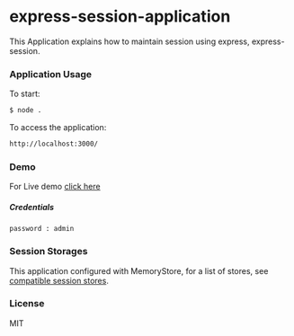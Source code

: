 # express-session-application

This Application explains how to maintain session using express, express-session.


### Application Usage

To start:

```sh
$ node .
```

To access the application:

```sh
http://localhost:3000/
```

### Demo

For Live demo [click here](https://express-session-application.herokuapp.com/)

##### Credentials
```username : admin
password : admin

```
### Session Storages

This application configured with MemoryStore, for a list of stores, see [compatible session stores](https://www.npmjs.com/package/express-session#compatible-session-stores).


### License

MIT 
